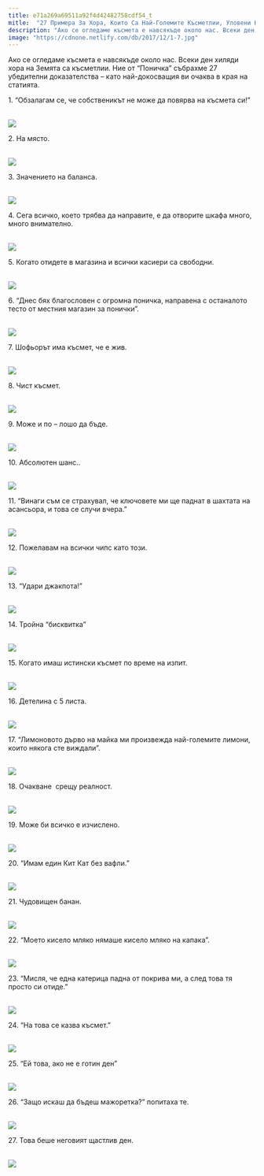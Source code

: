 ```yaml
---
title: e71a269a69511a92f4d42482758cdf54_t
mitle:  "27 Примера За Хора, Които Са Най-Големите Късметлии, Уловени На Снимка!"
description: "Ако се огледаме късмета е навсякъде около нас. Всеки ден хиляди хора на Земята са късметлии. Ние от &qout;Поничка&qout; събрахме 27 убедителни доказателства - като най-докосващ�"
image: "https://cdnone.netlify.com/db/2017/12/1-7.jpg"
---
```


 <p>Ако се огледаме късмета е навсякъде около нас. Всеки ден хиляди хора на Земята са късметлии. Ние от “Поничка” събрахме 27 убедителни доказателства – като най-докосващия ви очаква в края на статията.</p>      <p>1. “Обзалагам се, че собственикът не може да повярва на късмета си!”</p> <p> <br/><img src="https://cdnone.netlify.com/db/2017/12/1-7.jpg"/><br/></p> <p>2. На място.</p>      <p> <br/><img src="https://cdnone.netlify.com/db/2017/12/2-7.jpg"/><br/></p> <p>3. Значението на баланса.</p> <p> <br/><img src="https://cdnone.netlify.com/db/2017/12/3-7.jpg"/><br/></p> <p>4. Сега всичко, което трябва да направите, е да отворите шкафа много, много внимателно.</p>      <p> <br/><img src="https://cdnone.netlify.com/db/2017/12/4-6.jpg"/><br/></p> <p>5. Когато отидете в магазина и всички касиери са свободни.</p> <p> <br/><img src="https://cdnone.netlify.com/db/2017/12/5-6.jpg"/><br/></p> <p>6. “Днес бях благословен с огромна поничка, направена с останалото тесто от местния магазин за понички”.</p> <p> <br/><img src="https://cdnone.netlify.com/db/2017/12/6-7.jpg"/><br/></p> <p>7. Шофьорът има късмет, че е жив.</p>      <p> <br/><img src="https://cdnone.netlify.com/db/2017/12/7-7.jpg"/><br/></p> <p>8. Чист късмет.</p> <p> <br/><img src="https://cdnone.netlify.com/db/2017/12/8-7.jpg"/><br/></p> <p>9. Може и по – лошо да бъде.</p>      <p> <br/><img src="https://cdnone.netlify.com/db/2017/12/9-7.jpg"/><br/></p> <p>10. Абсолютен шанс..</p> <p> <br/><img src="https://cdnone.netlify.com/db/2017/12/10-7.jpg"/><br/></p> <p>11. “Винаги съм се страхувал, че ключовете ми ще паднат в шахтата на асансьора, и това се случи вчера.”</p> <p> <br/><img src="https://cdnone.netlify.com/db/2017/12/11-7.jpg"/><br/></p> <p>12. Пожелавам на всички чипс като този.</p> <p> <br/><img src="https://cdnone.netlify.com/db/2017/12/12-6.jpg"/><br/></p> <p>13. “Удари джакпота!”</p> <p> <br/><img src="https://cdnone.netlify.com/db/2017/12/13-7.jpg"/><br/></p> <p>14. Тройна “бисквитка”</p> <p> <br/><img src="https://cdnone.netlify.com/db/2017/12/14-7.jpg"/><br/></p> <p>15. Когато имаш истински късмет по време на изпит.</p> <p> <br/><img src="https://cdnone.netlify.com/db/2017/12/15-7.jpg"/><br/></p> <p>16. Детелина с 5 листа.</p> <p> <br/><img src="https://cdnone.netlify.com/db/2017/12/16-7.jpg"/><br/></p> <p>17. “Лимоновото дърво на майка ми произвежда най-големите лимони, които някога сте виждали”.</p> <p> <br/><img src="https://cdnone.netlify.com/db/2017/12/17-7.jpg"/><br/></p> <p>18. Очакване  срещу реалност.</p> <p> <br/><img src="https://cdnone.netlify.com/db/2017/12/18-7.jpg"/><br/></p> <p>19. Може би всичко е изчислено.</p> <p> <br/><img src="https://cdnone.netlify.com/db/2017/12/19-7.jpg"/><br/></p> <p>20. “Имам един Кит Кат без вафли.”</p> <p> <br/><img src="https://cdnone.netlify.com/db/2017/12/20-7.jpg"/><br/></p> <p>21. Чудовищен банан.</p> <p> <br/><img src="https://cdnone.netlify.com/db/2017/12/21-6.jpg"/><br/></p> <p>22. “Моето кисело мляко нямаше кисело мляко на капака”.</p> <p> <br/><img src="https://cdnone.netlify.com/db/2017/12/22-6.jpg"/><br/></p> <p>23. “Мисля, че една катерица падна от покрива ми, а след това тя просто си отиде.”</p> <p> <br/><img src="https://cdnone.netlify.com/db/2017/12/23-5.jpg"/><br/></p> <p>24. “На това се казва късмет.”</p> <p> <br/><img src="https://cdnone.netlify.com/db/2017/12/24-4.jpg"/><br/></p> <p>25. “Ей това, ако не е готин ден”</p> <p> <br/><img src="https://cdnone.netlify.com/db/2017/12/25-3.jpg"/><br/></p> <p>26. “Защо искаш да бъдеш мажоретка?” попитаха те.</p> <p> <br/><img src="https://cdnone.netlify.com/db/2017/12/26-2.jpg"/><br/></p> <p>27. Това беше неговият щастлив ден.</p> <p> <br/><img src="https://cdnone.netlify.com/db/2017/12/27-1.jpg"/><br/></p>       